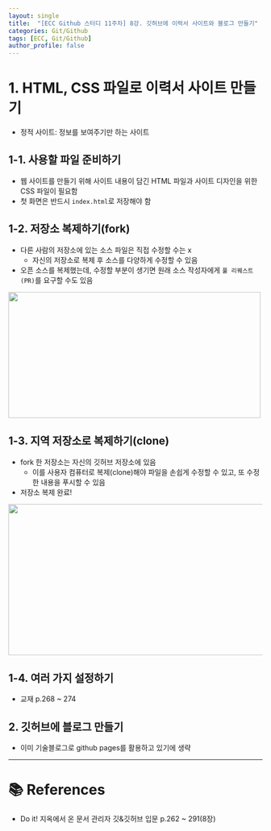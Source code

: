 ```yaml
---
layout: single
title:  "[ECC Github 스터디 11주차] 8강. 깃허브에 이력서 사이트와 블로그 만들기"
categories: Git/Github
tags: [ECC, Git/Github] 
author_profile: false
---
```


# **1. HTML, CSS 파일로 이력서 사이트 만들기**
- 정적 사이트: 정보를 보여주기만 하는 사이트

## **1-1. 사용할 파일 준비하기**
- 웹 사이트를 만들기 위해 사이트 내용이 담긴 HTML 파일과 사이트 디자인을 위한 CSS 파일이 필요함
- 첫 화면은 반드시 ```index.html```로 저장해야 함

## **1-2. 저장소 복제하기(fork)**
- 다른 사람의 저장소에 있는 소스 파일은 직접 수정할 수는 x
  - 자신의 저장소로 복제 후 소스를 다양하게 수정할 수 있음
- 오픈 소스를 복제했는데, 수정할 부분이 생기면 원래 소스 작성자에게 ```풀 리퀘스트(PR)```를 요구할 수도 있음

<img src = "https://github.com/chasubeen/md-/assets/98953721/dd8415e6-7a70-4f37-9729-1cf2046b1eae" width = 500 height = 250>

## **1-3. 지역 저장소로 복제하기(clone)**
- fork 한 저장소는 자신의 깃허브 저장소에 있음
  - 이를 사용자 컴퓨터로 복제(clone)해야 파일을 손쉽게 수정할 수 있고, 또 수정한 내용을 푸시할 수 있음
- 저장소 복제 완료!

<img src = "https://github.com/chasubeen/md-/assets/98953721/2eb2ad9d-f519-49c6-9502-e42082239096" width = 600 height = 300>

## **1-4. 여러 가지 설정하기**
- 교재 p.268 ~ 274

## **2. 깃허브에 블로그 만들기**
- 이미 기술블로그로 github pages를 활용하고 있기에 생략

---

# **📚 References**
- Do it! 지옥에서 온 문서 관리자 깃&깃허브 입문 p.262 ~ 291(8장)
